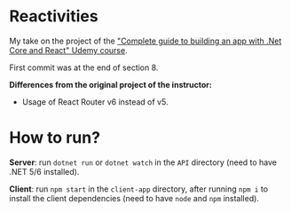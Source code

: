 # Reactivities

My take on the project of the ["Complete guide to building an app with .Net Core and React" Udemy course](https://www.udemy.com/course/complete-guide-to-building-an-app-with-net-core-and-react/).

First commit was at the end of section 8.

**Differences from the original project of the instructor:**
- Usage of React Router v6 instead of v5.

# How to run?

**Server**: run `dotnet run` or `dotnet watch` in the `API` directory
(need to have .NET 5/6 installed).

**Client**: run `npm start` in the `client-app` directory, after running `npm i` to install the client dependencies
(need to have `node` and `npm` installed).
